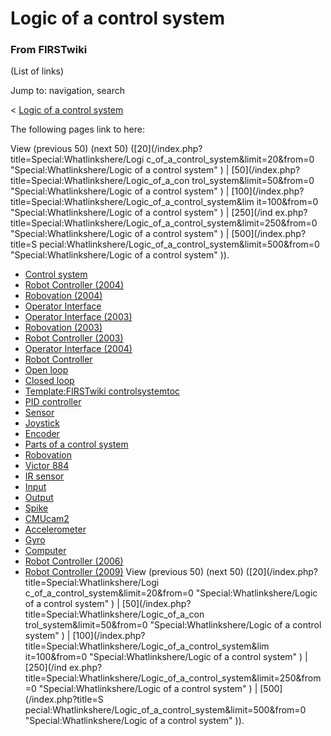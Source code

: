 # Logic of a control system

### From FIRSTwiki

(List of links)

Jump to: navigation, search

&lt; [Logic of a control
system](/index.php?title=Logic_of_a_control_system&redirect=no "Logic of a
control system" )  

The following pages link to here:

View (previous 50) (next 50) ([20](/index.php?title=Special:Whatlinkshere/Logi
c_of_a_control_system&limit=20&from=0 "Special:Whatlinkshere/Logic of a
control system" ) | [50](/index.php?title=Special:Whatlinkshere/Logic_of_a_con
trol_system&limit=50&from=0 "Special:Whatlinkshere/Logic of a control system"
) | [100](/index.php?title=Special:Whatlinkshere/Logic_of_a_control_system&lim
it=100&from=0 "Special:Whatlinkshere/Logic of a control system" ) | [250](/ind
ex.php?title=Special:Whatlinkshere/Logic_of_a_control_system&limit=250&from=0
"Special:Whatlinkshere/Logic of a control system" ) | [500](/index.php?title=S
pecial:Whatlinkshere/Logic_of_a_control_system&limit=500&from=0
"Special:Whatlinkshere/Logic of a control system" )).

  * [Control system](Control_system "Control system" )
  * [Robot Controller (2004)](Robot_Controller_%282004%29 "Robot Controller \(2004\)" )
  * [Robovation (2004)](Robovation_%282004%29 "Robovation \(2004\)" )
  * [Operator Interface](Operator_Interface "Operator Interface" )
  * [Operator Interface (2003)](Operator_Interface_%282003%29 "Operator Interface \(2003\)" )
  * [Robovation (2003)](Robovation_%282003%29 "Robovation \(2003\)" )
  * [Robot Controller (2003)](Robot_Controller_%282003%29 "Robot Controller \(2003\)" )
  * [Operator Interface (2004)](Operator_Interface_%282004%29 "Operator Interface \(2004\)" )
  * [Robot Controller](Robot_Controller "Robot Controller" )
  * [Open loop](Open_loop "Open loop" )
  * [Closed loop](Closed_loop "Closed loop" )
  * [Template:FIRSTwiki controlsystemtoc](Template:FIRSTwiki_controlsystemtoc "Template:FIRSTwiki controlsystemtoc" )
  * [PID controller](PID_controller "PID controller" )
  * [Sensor](Sensor "Sensor" )
  * [Joystick](Joystick "Joystick" )
  * [Encoder](Encoder "Encoder" )
  * [Parts of a control system](Parts_of_a_control_system "Parts of a control system" )
  * [Robovation](Robovation "Robovation" )
  * [Victor 884](Victor_884 "Victor 884" )
  * [IR sensor](IR_sensor "IR sensor" )
  * [Input](Input "Input" )
  * [Output](Output "Output" )
  * [Spike](Spike "Spike" )
  * [CMUcam2](CMUcam2 "CMUcam2" )
  * [Accelerometer](Accelerometer "Accelerometer" )
  * [Gyro](Gyro "Gyro" )
  * [Computer](Computer "Computer" )
  * [Robot Controller (2006)](Robot_Controller_%282006%29 "Robot Controller \(2006\)" )
  * [Robot Controller (2009)](Robot_Controller_%282009%29 "Robot Controller \(2009\)" )
View (previous 50) (next 50) ([20](/index.php?title=Special:Whatlinkshere/Logi
c_of_a_control_system&limit=20&from=0 "Special:Whatlinkshere/Logic of a
control system" ) | [50](/index.php?title=Special:Whatlinkshere/Logic_of_a_con
trol_system&limit=50&from=0 "Special:Whatlinkshere/Logic of a control system"
) | [100](/index.php?title=Special:Whatlinkshere/Logic_of_a_control_system&lim
it=100&from=0 "Special:Whatlinkshere/Logic of a control system" ) | [250](/ind
ex.php?title=Special:Whatlinkshere/Logic_of_a_control_system&limit=250&from=0
"Special:Whatlinkshere/Logic of a control system" ) | [500](/index.php?title=S
pecial:Whatlinkshere/Logic_of_a_control_system&limit=500&from=0
"Special:Whatlinkshere/Logic of a control system" )).

